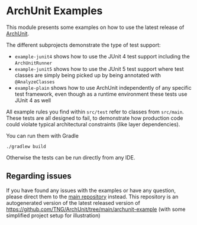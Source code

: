 # ArchUnit Examples

This module presents some examples on how to use the latest release of 
[ArchUnit](http://archunit.org).

The different subprojects demonstrate the type of test support: 
* `example-junit4` shows how to use the JUnit 4 test support including the `ArchUnitRunner`
* `example-junit5` shows how to use the JUnit 5 test support where test classes are simply being picked up by being annotated with `@AnalyzeClasses`
* `example-plain` shows how to use ArchUnit independently of any specific test framework, even though as a runtime environment these tests use JUnit 4 as well

All example rules you find within `src/test` refer to classes from `src/main`.
These tests are all designed to fail, to demonstrate how production code could violate
typical architectural constraints (like layer dependencies).

You can run them with Gradle

```
./gradlew build
```

Otherwise the tests can be run directly from any IDE.

## Regarding issues

If you have found any issues with the examples or have any question, please direct them to the [main repository](https://github.com/TNG/ArchUnit/issues) instead. This repository is an autogenerated version of the latest released version of https://github.com/TNG/ArchUnit/tree/main/archunit-example (with some simplified project setup for illustration)
